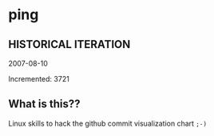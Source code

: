 # ping

## HISTORICAL ITERATION
2007-08-10

Incremented: 3721

## What is this?? 
Linux skills to hack the github commit visualization chart `;-)`
